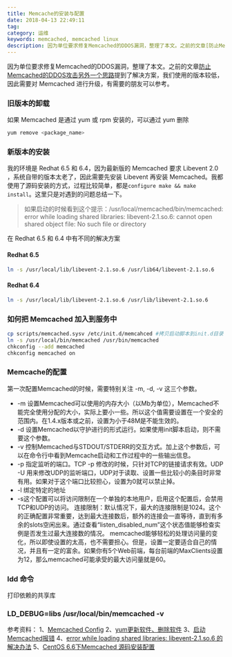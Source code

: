 ```yaml
---
title: Memcache的安装与配置
date: 2018-04-13 22:49:11
tag: 
category: 运维
keywords: memcached, memcached linux
description: 因为单位要求修复Memcached的DDOS漏洞，整理了本文。之前的文章[防止Memcached的DDOS攻击另外一个思路](http://www.cnblogs.com/cocowool/p/8665704.html)提到了解决方案，我们使用的版本较低，因此需要对 Memcached 进行升级，有需要的朋友可以参考。
---
```


因为单位要求修复Memcached的DDOS漏洞，整理了本文。之前的文章[防止Memcached的DDOS攻击另外一个思路](http://www.cnblogs.com/cocowool/p/8665704.html)提到了解决方案，我们使用的版本较低，因此需要对 Memcached 进行升级，有需要的朋友可以参考。

### 旧版本的卸载
如果 Memcached 是通过 yum 或 rpm 安装的，可以通过 yum 删除
```bash
yum remove <package_name>
```

### 新版本的安装
我的环境是 Redhat 6.5 和 6.4，因为最新版的 Memcached 要求 Libevent 2.0 ，系统自带的版本太老了，因此需要先安装 Libevent 再安装 Memcached。我都使用了源码安装的方式，过程比较简单，都是```configure make && make install```。这里只是对遇到的问题总结一下。
> 如果启动的时候看到这个提示：/usr/local/memcached/bin/memcached: error while loading shared libraries: libevent-2.1.so.6: cannot open shared object file: No such file or directory

在 Redhat 6.5 和 6.4 中有不同的解决方案

#### Redhat 6.5
```bash
ln -s /usr/local/lib/libevent-2.1.so.6 /usr/lib64/libevent-2.1.so.6
```

#### Redhat 6.4
```bash
ln -s /usr/local/lib/libevent-2.1.so.6 /usr/lib/libevent-2.1.so.6
```

### 如何把 Memcached 加入到服务中
```bash
cp scripts/memcached.sysv /etc/init.d/memcahced #拷贝启动脚本到init.d目录
ln -s /usr/local/bin/memcached /usr/bin/memcached
chkconfig --add memcached
chkconfig memcached on
```

### Memcache的配置
第一次配置Memcached的时候，需要特别关注 -m, -d, -v 这三个参数。

* -m 设置Memcached可以使用的内存大小（以Mb为单位），Memcached不能完全使用分配的大小，实际上要小一些。所以这个值需要设置在一个安全的范围内。在1.4.x版本或之前，设置为小于48M是不能生效的。
* -d 设置Memcached以守护进行的形式运行。如果使用init脚本启动，则不需要这个参数。
* -v 控制Memcached与STDOUT/STDERR的交互方式。加上这个参数后，可以在命令行中看到Memcache启动和工作过程中的一些输出信息。
* -p 指定监听的端口。TCP -p 修改的时候，只针对TCP的链接请求有效。UDP -U 用来修改UDP的监听端口，UDP对于读取、设置一些比较小的条目时非常有用。如果对于这个端口比较担心，设置为0就可以禁止掉。
* -l 绑定特定的地址
* -s这个配置可以将访问限制在一个单独的本地用户，启用这个配置后，会禁用TCP和UDP的访问。
  连接限制：默认情况下，最大的连接限制是1024。这个的正确配置非常重要，达到最大连接数后，额外的连接会一直等待，直到有多余的slots空闲出来。通过查看“listen_disabled_num”这个状态值能够检查实例是否发生过最大连接数的情况。
  memcached能够轻松的处理访问量的变化，所以即使设置的太高，也不需要担心。但是，设置一定要适合自己的情况，并且有一定的富余。如果你有5个Web前端，每台前端的MaxClients设置为12，那么memcached可能承受的最大访问量就是60。

### ldd 命令

打印依赖的共享库

### LD_DEBUG=libs /usr/local/bin/memcached -v


参考资料：
1、[Memcached Config](http://code.google.com/p/memcached/wiki/NewConfiguringServer)
2、[yum更新软件、删除软件](http://www.jb51.net/LINUXjishu/161302.html)
3、[启动Memcached报错](https://www.cnblogs.com/EasonJim/p/7580220.html#commentform)
4、[error while loading shared libraries: libevent-2.1.so.6 的解决办法](https://blog.csdn.net/aoshilang2249/article/details/78366355)
5、[CentOS 6.6下Memcached 源码安装配置](https://www.linuxidc.com/Linux/2015-09/123019.htm)













